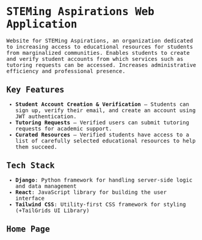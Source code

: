 <samp>
  
# STEMing Aspirations Web Application

<p>
Website for STEMing Aspirations, an organization dedicated to increasing access to educational resources for students from marginalized communities. Enables students to create and verify student accounts from which services such as tutoring requests can be accessed. Increases administrative efficiency and professional presence. 
</p>


<h2>Key Features</h2>

- <b>Student Account Creation & Verification</b> – Students can sign up, verify their email, and create an account using JWT authentication.
- <b>Tutoring Requests</b> – Verified users can submit tutoring requests for academic support.
- <b>Curated Resources</b> – Verified students have access to a list of carefully selected educational resources to help them succeed.

<h2>Tech Stack</h2>

- <b>Django</b>: Python framework for handling server-side logic and data management
- <b>React</b>: JavaScript library for building the user interface
- <b>Tailwind CSS</b>: Utility-first CSS framework for styling (+TailGrids UI Library)

<h2>Home Page</h2>

</samp>
